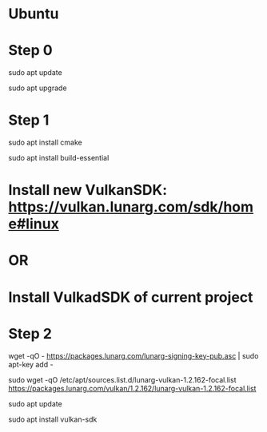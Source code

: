 # Ubuntu 
# Step 0
sudo apt update

sudo apt upgrade


# Step 1
sudo apt install cmake

sudo apt install build-essential

# Install new VulkanSDK: https://vulkan.lunarg.com/sdk/home#linux 
# OR
# Install VulkadSDK of current project
# Step 2
wget -qO - https://packages.lunarg.com/lunarg-signing-key-pub.asc | sudo apt-key add -

sudo wget -qO /etc/apt/sources.list.d/lunarg-vulkan-1.2.162-focal.list https://packages.lunarg.com/vulkan/1.2.162/lunarg-vulkan-1.2.162-focal.list

sudo apt update

sudo apt install vulkan-sdk
